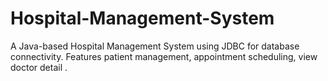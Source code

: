 # Hospital-Management-System
A Java-based Hospital Management System using JDBC for database connectivity. Features patient management, appointment scheduling, view doctor detail .

